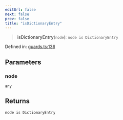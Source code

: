 ```yaml
---
editUrl: false
next: false
prev: false
title: "isDictionaryEntry"
---
```


> **isDictionaryEntry**(`node`): `node is DictionaryEntry`

Defined in: [guards.ts:136](https://github.com/rcs-agents/rcs-lang/blob/68cb652ba691370490e2f22c44219c82067584e3/packages/ast/src/guards.ts#L136)

## Parameters

### node

`any`

## Returns

`node is DictionaryEntry`
